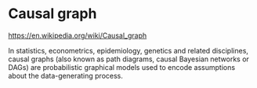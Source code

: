 # Causal graph

https://en.wikipedia.org/wiki/Causal_graph

In statistics, econometrics, epidemiology, genetics and related disciplines, causal graphs (also known as path diagrams, causal Bayesian networks or  DAGs) are probabilistic graphical models used to encode assumptions about the data-generating process.

